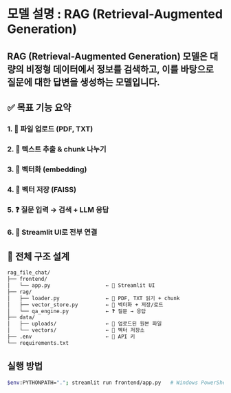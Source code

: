 # 모델 설명 : RAG (Retrieval-Augmented Generation)
## RAG (Retrieval-Augmented Generation) 모델은 대량의 비정형 데이터에서 정보를 검색하고, 이를 바탕으로 질문에 대한 답변을 생성하는 모델입니다.

## ✅ 목표 기능 요약
### 1. 📂 파일 업로드 (PDF, TXT)
### 2. 📄 텍스트 추출 & chunk 나누기
### 3. 🧠 벡터화 (embedding)
### 4. 💾 벡터 저장 (FAISS)
### 5. ❓ 질문 입력 → 검색 + LLM 응답
### 6. 📱 Streamlit UI로 전부 연결

## 📁 전체 구조 설계
```bash
rag_file_chat/
├── frontend/
│   └── app.py                  ← 📱 Streamlit UI
├── rag/
│   ├── loader.py               ← 📄 PDF, TXT 읽기 + chunk
│   ├── vector_store.py         ← 🧠 벡터화 + 저장/로드
│   └── qa_engine.py            ← ❓ 질문 → 응답
├── data/
│   ├── uploads/                ← 📂 업로드된 원본 파일
│   └── vectors/                ← 💾 벡터 저장소
├── .env                        ← 🔐 API 키
└── requirements.txt
```

## 실행 방법
```bash
$env:PYTHONPATH="."; streamlit run frontend/app.py   # Windows PowerShell
```